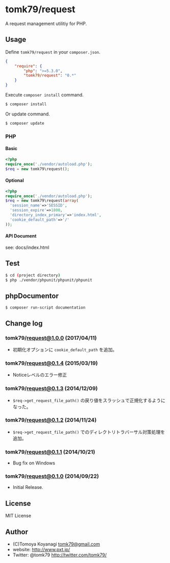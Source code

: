 tomk79/request
=======

A request management utilitiy for PHP.

## Usage

Define `tomk79/request` in your `composer.json`.

```json
{
    "require": {
        "php": ">=5.3.0",
        "tomk79/request": "0.*"
    }
}
```

Execute `composer install` command.

```bash
$ composer install
```

Or update command.

```bash
$ composer update
```


### PHP

#### Basic

```php
<?php
require_once('./vendor/autoload.php');
$req = new tomk79\request();
```

#### Optional

```php
<?php
require_once('./vendor/autoload.php');
$req = new tomk79\request(array(
  'session_name'=>'SESSID',
  'session_expire'=>1800,
  'directory_index_primary'=>'index.html',
  'cookie_default_path'=>'/'
));
```

#### API Document

see: docs/index.html


## Test

```bash
$ cd (project directory)
$ php ./vendor/phpunit/phpunit/phpunit
```

## phpDocumentor

```
$ composer run-script documentation
```


## Change log

### tomk79/request@1.0.0 (2017/04/11)

- 初期化オプションに `cookie_default_path` を追加。

### tomk79/request@0.1.4 (2015/03/19)

- Noticeレベルのエラー修正

### tomk79/request@0.1.3 (2014/12/09)

- `$req->get_request_file_path()` の戻り値をスラッシュで正規化するようになった。

### tomk79/request@0.1.2 (2014/11/24)

- `$req->get_request_file_path()` でのディレクトリトラバーサル対策処理を追加。

### tomk79/request@0.1.1 (2014/10/21)

- Bug fix on Windows

### tomk79/request@0.1.0 (2014/09/22)

- Initial Release.


## License

MIT License


## Author

- (C)Tomoya Koyanagi <tomk79@gmail.com>
- website: <http://www.pxt.jp/>
- Twitter: @tomk79 <http://twitter.com/tomk79/>
